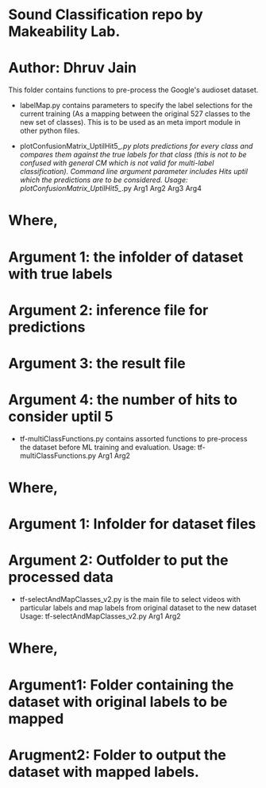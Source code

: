 # Sound Classification repo by Makeability Lab.
# Author: Dhruv Jain

This folder contains functions to pre-process the Google's audioset dataset.

* labelMap.py contains parameters to specify the label selections for the current training (As a mapping between the original 527 classes to the new set of classes). This is to be used as an meta import module in other python files.

* plotConfusionMatrix_UptilHit5_*.py plots predictions for every class and compares them against the true labels for that class (this is not to be confused with general CM which is not valid for multi-label classification). Command line argument parameter includes Hits uptil which the predictions are to be considered.
Usage: 
plotConfusionMatrix_UptilHit5_*.py Arg1 Arg2 Arg3 Arg4
# Where, 
# Argument 1: the infolder of dataset with true labels
# Argument 2: inference file for predictions
# Argument 3: the result file 
# Argument 4: the number of hits to consider uptil 5

* tf-multiClassFunctions.py contains assorted functions to pre-process the dataset before ML training and evaluation.
Usage: 
tf-multiClassFunctions.py Arg1 Arg2
# Where,
# Argument 1: Infolder for dataset files
# Argument 2: Outfolder to put the processed data

* tf-selectAndMapClasses_v2.py is the main file to select videos with particular labels and map labels from original dataset to the new dataset
Usage: 
tf-selectAndMapClasses_v2.py Arg1 Arg2
# Where,
# Argument1: Folder containing the dataset with original labels to be mapped
# Arugment2: Folder to output the dataset with mapped labels. 
